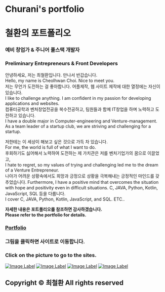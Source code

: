 # Churani's portfolio  
# 철환의 포트폴리오

### 예비 창업가 & 주니어 풀스택 개발자
### Preliminary Entrepreneurs & Front Developers
안녕하세요, 저는 최철환입니다. 만나서 반갑습니다.  
Hello, my name is Cheolhwan Choi. Nice to meet you.  
저는 무언가 도전하는 걸 좋아합니다. 어플제작, 웹 사이트 제작에 대한 열정에는 자신이 있습니다.  
I like to challenge anything. I am confident in my passion for developing applications and websites.  
컴퓨터공학과 벤처창업전공을 복수전공하고, 팀원들과 함께 IT창업을 하며 노력하고 도전하고 있습니다.  
I have a double major in Computer-engineering and Venture-management.  
As a team leader of a startup club, we are striving and challenging for a startup.  
   
저한테는 이 세상이 해보고 싶은 것으로 가득 차 있습니다.  
For me, the world is full of what I want to do.  
후회하기도 싫어해서 노력하여 도전하는 제 가치관은 저를 벤처기업가의 꿈으로 이끌었고,  
I hate to regret, so my values of trying and challenging led me to the dream of a Venture Entrepreneur.  
나아가 어려운 상황속에서도 희망과 긍정으로 상황을 극복해내는 긍정적인 마인드를 갖추었습니다.
Furthermore, I have a positive mind that overcomes the situation with hope and positivity even in difficult situations.
C, JAVA, Python, Kotlin, JavaScript, SQL 등을 다룹니다.  
I cover C, JAVA, Python, Kotlin, JavaScript, and SQL. ETC..  
  
  
**자세한 내용은 포트폴리오를 참조하면 감사하겠습니다.**  
**Please refer to the portfolio for details.**  
### [Portfolio](https://cch230.github.io/Churani_portfolio/)
  
  
### 그림을 클릭하면 사이트로 이동합니다.  
### Click on the picture to go to the sites.  

[![Image Label](https://github.com/cch230/Churani_portfolio/blob/master/assets/img/notion.png)](https://www.notion.so/me-sell/b92735dec5584b2d91ed8ac6c4737648)    [![Image Label]( https://github.com/cch230/Churani_portfolio/blob/master/assets/img/git.png)](https://github.com/cch230)    [![Image Label](https://github.com/cch230/Churani_portfolio/blob/master/assets/img/insta.png)](https://www.instagram.com/puffinable.official/)    [![Image Label](https://github.com/cch230/Churani_portfolio/blob/master/assets/img/mail.png)](mailto:cch01024857239@gmail.com)

## Copyright © 최철환 All rights reserved
